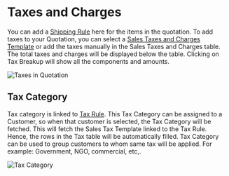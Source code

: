 # Taxes and Charges

You can add a [Shipping Rule](/docs/v12/user/manual/en/selling/shipping-rule) here for the items in the quotation. To add taxes to your Quotation, you can select a [Sales Taxes and Charges Template](/docs/v12/user/manual/en/selling/sales-taxes-and-charges-template) or add the taxes manually in the Sales Taxes and Charges table. The total taxes and charges will be displayed below the table. Clicking on Tax Breakup will show all the components and amounts.

<img class="screenshot" alt="Taxes in Quotation" src="{{docs_base_url}}/v12/assets/img/selling/quotation-taxes.png">

## Tax Category
Tax category is linked to [Tax Rule](/docs/v12/user/manual/en/accounts/tax-rule). This Tax Category can be assigned to a Customer, so when that customer is selected, the Tax Category will be fetched. This will fetch the Sales Tax Template linked to the Tax Rule. Hence, the rows in the Tax table will be automatically filled. Tax Category can be used to group customers to whom same tax will be applied. For example: Government, NGO, commercial, etc,.

<img class="screenshot" alt="Tax Category" src="{{docs_base_url}}/v12/assets/img/selling/tax-category.gif">

